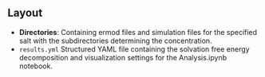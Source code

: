 ## Layout
- **Directories**: Containing ermod files and simulation files for the specified salt with the subdirectories determining the concentration. 
- `results.yml` Structured YAML file containing the solvation free energy decomposition and visualization settings for the Analysis.ipynb notebook.
